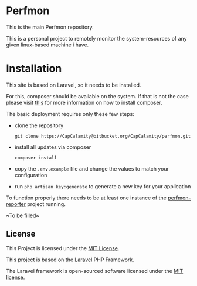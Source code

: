 # Perfmon

This is the main Perfmon repository.

This is a personal project to remotely monitor the system-resources of any given linux-based machine i have.

# Installation

This site is based on Laravel, so it needs to be installed.

For this, composer should be available on the system. If that is not the case please visit [this](https://getcomposer.org/) for more information on how to install composer.

The basic deployment requires only these few steps:

 - clone the repository

    `git clone https://CapCalamity@bitbucket.org/CapCalamity/perfmon.git`

 - install all updates via composer

    `composer install`

 - copy the `.env.example` file and change the values to match your configuration

 - run `php artisan key:generate` to generate a new key for your application

To function properly there needs to be at least one instance of the [perfmon-reporter](https://bitbucket.org/CapCalamity/perfmon-reporter) project running.

~To be filled~

## License

This Project is licensed under the [MIT License](http://opensource.org/licenses/MIT).

This project is based on the [Laravel](https://laravel.com/) PHP Framework.

The Laravel framework is open-sourced software licensed under the [MIT license](http://opensource.org/licenses/MIT).